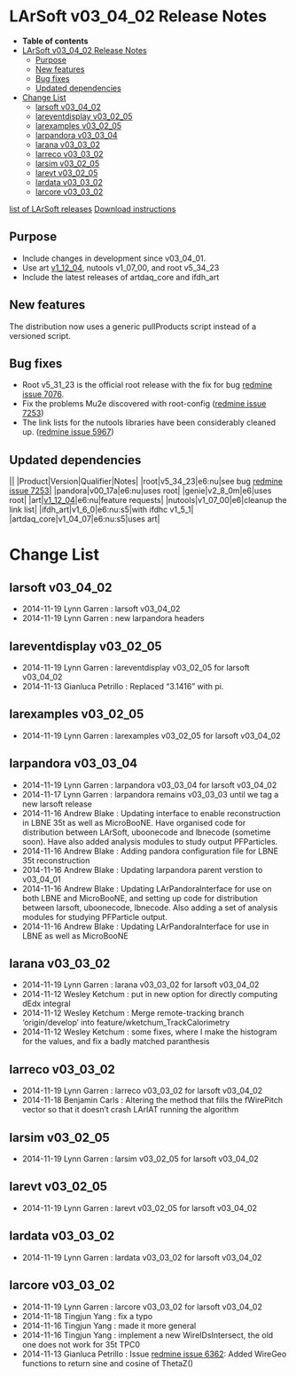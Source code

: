 LArSoft v03_04_02 Release Notes
======================================================================

-   **Table of contents**
-   [LArSoft v03_04_02 Release Notes](#LArSoft-v03_04_02-Release-Notes)
    -   [Purpose](#Purpose)
    -   [New features](#New-features)
    -   [Bug fixes](#Bug-fixes)
    -   [Updated dependencies](#Updated-dependencies)
-   [Change List](#Change-List)
    -   [larsoft v03_04_02](#larsoft-v03_04_02)
    -   [lareventdisplay v03_02_05](#lareventdisplay-v03_02_05)
    -   [larexamples v03_02_05](#larexamples-v03_02_05)
    -   [larpandora v03_03_04](#larpandora-v03_03_04)
    -   [larana v03_03_02](#larana-v03_03_02)
    -   [larreco v03_03_02](#larreco-v03_03_02)
    -   [larsim v03_02_05](#larsim-v03_02_05)
    -   [larevt v03_02_05](#larevt-v03_02_05)
    -   [lardata v03_03_02](#lardata-v03_03_02)
    -   [larcore v03_03_02](#larcore-v03_03_02)

[list of LArSoft releases](LArSoft_release_list)
[Download instructions](http://scisoft.fnal.gov/scisoft/bundles/larsoft/v03_04_02/larsoft-v03_04_02.html)

Purpose
--------------------

-   Include changes in development since v03_04_01.
-   Use art [v1_12_04](/redmine/projects/art/wiki/Release_Notes_11204), nutools v1_07_00, and root v5_34_23
-   Include the latest releases of artdaq_core and ifdh_art

New features
------------------------------

The distribution now uses a generic pullProducts script instead of a versioned script.

Bug fixes
------------------------

-   Root v5_31_23 is the official root release with the fix for bug [redmine issue 7076](https://cdcvs.fnal.gov/redmine/issues/7076).
-   Fix the problems Mu2e discovered with root-config ([redmine issue 7253](https://cdcvs.fnal.gov/redmine/issues/7253))
-   The link lists for the nutools libraries have been considerably cleaned up. ([redmine issue 5967](https://cdcvs.fnal.gov/redmine/issues/5967))

Updated dependencies
----------------------------------------------

||
|Product|Version|Qualifier|Notes|
|root|v5_34_23|e6:nu|see bug [redmine issue 7253](https://cdcvs.fnal.gov/redmine/issues/7253)|
|pandora|v00_17a|e6:nu|uses root|
|genie|v2_8_0m|e6|uses root|
|art|[v1_12_04](/redmine/projects/art/wiki/Release_Notes_11204)|e6:nu|feature requests|
|nutools|v1_07_00|e6|cleanup the link list|
|ifdh_art|v1_6_0|e6:nu:s5|with ifdhc v1_5_1|
|artdaq_core|v1_04_07|e6:nu:s5|uses art|

Change List
============================

larsoft v03_04_02
------------------------------------------

-   2014-11-19 Lynn Garren : larsoft v03_04_02
-   2014-11-19 Lynn Garren : new larpandora headers

lareventdisplay v03_02_05
----------------------------------------------------------

-   2014-11-19 Lynn Garren : lareventdisplay v03_02_05 for larsoft v03_04_02
-   2014-11-13 Gianluca Petrillo : Replaced “3.1416” with pi.

larexamples v03_02_05
--------------------------------------------------

-   2014-11-19 Lynn Garren : larexamples v03_02_05 for larsoft v03_04_02

larpandora v03_03_04
------------------------------------------------

-   2014-11-19 Lynn Garren : larpandora v03_03_04 for larsoft v03_04_02
-   2014-11-17 Lynn Garren : larpandora remains v03_03_03 until we tag a new larsoft release
-   2014-11-16 Andrew Blake : Updating interface to enable reconstruction in LBNE 35t as well as MicroBooNE. Have organised code for distribution between LArSoft, uboonecode and lbnecode (sometime soon). Have also added analysis modules to study output PFParticles.
-   2014-11-16 Andrew Blake : Adding pandora configuration file for LBNE 35t reconstruction
-   2014-11-16 Andrew Blake : Updating larpandora parent verstion to v03_04_01
-   2014-11-16 Andrew Blake : Updating LArPandoraInterface for use on both LBNE and MicroBooNE, and setting up code for distribution between larsoft, uboonecode, lbnecode. Also adding a set of analysis modules for studying PFParticle output.
-   2014-11-16 Andrew Blake : Updating LArPandoraInterface for use in LBNE as well as MicroBooNE

larana v03_03_02
----------------------------------------

-   2014-11-19 Lynn Garren : larana v03_03_02 for larsoft v03_04_02
-   2014-11-12 Wesley Ketchum : put in new option for directly computing dEdx integral
-   2014-11-12 Wesley Ketchum : Merge remote-tracking branch ‘origin/develop’ into feature/wketchum_TrackCalorimetry
-   2014-11-12 Wesley Ketchum : some fixes, where I make the histogram for the values, and fix a badly matched paranthesis

larreco v03_03_02
------------------------------------------

-   2014-11-19 Lynn Garren : larreco v03_03_02 for larsoft v03_04_02
-   2014-11-18 Benjamin Carls : Altering the method that fills the fWirePitch vector so that it doesn’t crash LArIAT running the algorithm

larsim v03_02_05
----------------------------------------

-   2014-11-19 Lynn Garren : larsim v03_02_05 for larsoft v03_04_02

larevt v03_02_05
----------------------------------------

-   2014-11-19 Lynn Garren : larevt v03_02_05 for larsoft v03_04_02

lardata v03_03_02
------------------------------------------

-   2014-11-19 Lynn Garren : lardata v03_03_02 for larsoft v03_04_02

larcore v03_03_02
------------------------------------------

-   2014-11-19 Lynn Garren : larcore v03_03_02 for larsoft v03_04_02
-   2014-11-18 Tingjun Yang : fix a typo
-   2014-11-16 Tingjun Yang : made it more general
-   2014-11-16 Tingjun Yang : implement a new WireIDsIntersect, the old one does not work for 35t TPC0
-   2014-11-13 Gianluca Petrillo : Issue [redmine issue 6362](https://cdcvs.fnal.gov/redmine/issues/6362): Added WireGeo functions to return sine and cosine of ThetaZ()
